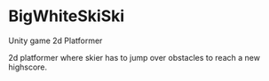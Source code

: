 # BigWhiteSkiSki
Unity game 2d Platformer

2d platformer where skier has to jump over obstacles to reach a new highscore.
